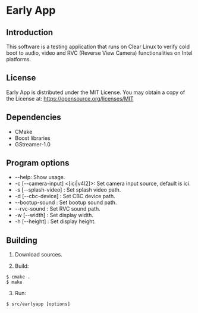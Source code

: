 # Early App

## Introduction
This software is a testing application that runs on Clear Linux to verify
cold boot to audio, video and RVC (Reverse View Camera) functionalities on Intel platforms.


## License
Early App is distributed under the MIT License.
You may obtain a copy of the License at:
https://opensource.org/licenses/MIT


## Dependencies
- CMake
- Boost libraries
- GStreamer-1.0


## Program options
 - --help: Show usage.
 - -c [--camera-input] <[ici|v4l2]>: Set camera input source, default is ici.
 - -s [--splash-video] <file path>: Set splash video path.
 - -d [--cbc-device] <device path>: Set CBC device path.
 - --bootup-sound <file path>: Set bootup sound path.
 - --rvc-sound <file path>: Set RVC sound path.
 - -w [--width] <nubmer>: Set display width.
 - -h [--height] <number>: Set display height.


## Building

1. Download sources.

2. Build:

  ```shell
  $ cmake .
  $ make
  ```

3. Run:

  ```shell
  $ src/earlyapp [options]
  ```


